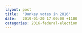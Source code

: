 ```yaml
---
layout: post
title:  "Donkey votes in 2016"
date:   2019-01-20 17:00:00 +1100
categories: 2016-federal-election
---
```

